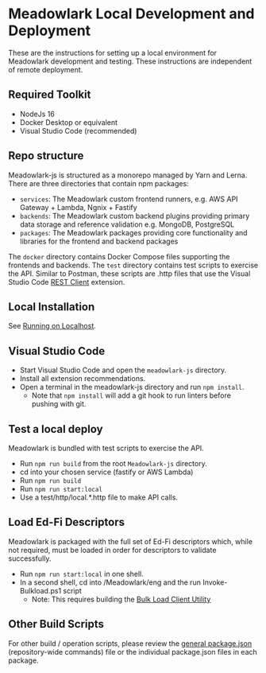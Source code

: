 # Meadowlark Local Development and Deployment

These are the instructions for setting up a local environment for Meadowlark
development and testing. These instructions are independent of remote
deployment.

## Required Toolkit

* NodeJs 16
* Docker Desktop or equivalent
* Visual Studio Code (recommended)

## Repo structure

Meadowlark-js is structured as a monorepo managed by Yarn and Lerna. There are three
directories that contain npm packages:

* `services`: The Meadowlark custom frontend runners, e.g. AWS API Gateway + Lambda,
   Ngnix + Fastify
* `backends`: The Meadowlark custom backend plugins providing primary data storage and
  reference validation e.g. MongoDB, PostgreSQL
* `packages`: The Meadowlark packages providing core functionality and libraries
  for the frontend and backend packages

The `docker` directory contains Docker Compose files supporting the frontends and backends.
The `test` directory contains test scripts to exercise the API. Similar to Postman,
these scripts are .http files that use the Visual Studio Code [REST
Client](https://marketplace.visualstudio.com/items?itemName=humao.rest-client)
extension.

## Local Installation

See [Running on Localhost](LOCALHOST.md).

## Visual Studio Code

* Start Visual Studio Code and open the `meadowlark-js` directory.
* Install all extension recommendations.
* Open a terminal in the meadowlark-js directory and run `npm install`.
  * Note that `npm install` will add a git hook to run linters before pushing
    with git.

## Test a local deploy

Meadowlark is bundled with test scripts to exercise the API.

* Run `npm run build` from the root `Meadowlark-js` directory.
* cd into your chosen service (fastify or AWS Lambda)
* Run `npm run build`
* Run `npm run start:local`
* Use a test/http/local.*.http file to make API calls.

## Load Ed-Fi Descriptors

Meadowlark is packaged with the full set of Ed-Fi descriptors which, while not
required, must be loaded in order for descriptors to validate successfully.

* Run `npm run start:local` in one shell.
* In a second shell, cd into /Meadowlark/eng and the run Invoke-Bulkload.ps1
  script
  * Note: This requires building the [Bulk Load Client
    Utility](https://techdocs.ed-fi.org/display/ODSAPIS3V53/Bulk+Load+Client+Utility)

## Other Build Scripts

For other build / operation scripts, please review the [general
package.json](../Meadowlark-js/package.json) (repository-wide commands) file or the individual
package.json files in each package.
